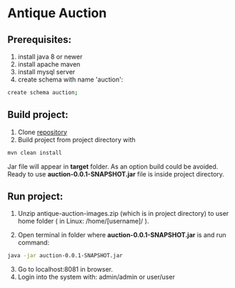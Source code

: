# Antique Auction

## Prerequisites:

1. install java 8 or newer 
2. install apache maven 
3. install mysql server
4. create schema with name 'auction':
```bash
create schema auction;
```
## Build project:
1. Clone [repository](https://github.com/ElenaGrigorets/antique-auction.git)
2. Build project from project directory with 
```bash
mvn clean install
```
Jar file will appear in **target** folder.
As an option build could be avoided. Ready to use **auction-0.0.1-SNAPSHOT.jar**
 file is inside project directory.

## Run project:
1. Unzip antique-auction-images.zip (which is in project directory) to 
user home folder ( in Linux: /home/[username]/ ). 

2. Open terminal in folder where **auction-0.0.1-SNAPSHOT.jar** is and run command:
```bash
java -jar auction-0.0.1-SNAPSHOT.jar
```
3. Go to localhost:8081 in browser.
4. Login into the system with: admin/admin or user/user
